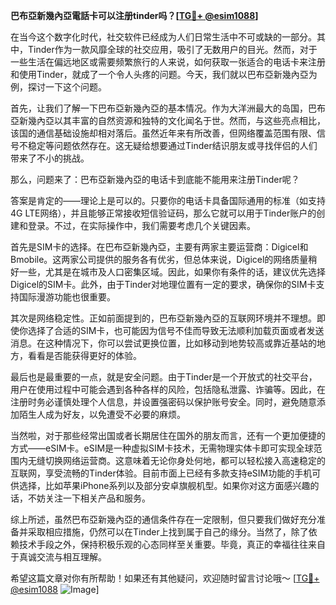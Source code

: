 **巴布亞新幾內亞電話卡可以注册tinder吗？[[TG💪+ @esim1088](https://t.me/s/esim1088)]**

在当今这个数字化时代，社交软件已经成为人们日常生活中不可或缺的一部分。其中，Tinder作为一款风靡全球的社交应用，吸引了无数用户的目光。然而，对于一些生活在偏远地区或需要频繁旅行的人来说，如何获取一张适合的电话卡来注册和使用Tinder，就成了一个令人头疼的问题。今天，我们就以巴布亞新幾內亞为例，探讨一下这个问题。

首先，让我们了解一下巴布亞新幾內亞的基本情况。作为大洋洲最大的岛国，巴布亞新幾內亞以其丰富的自然资源和独特的文化闻名于世。然而，与这些亮点相比，该国的通信基础设施却相对落后。虽然近年来有所改善，但网络覆盖范围有限、信号不稳定等问题依然存在。这无疑给想要通过Tinder结识朋友或寻找伴侣的人们带来了不小的挑战。

那么，问题来了：巴布亞新幾內亞的电话卡到底能不能用来注册Tinder呢？

答案是肯定的——理论上是可以的。只要你的电话卡具备国际通用的标准（如支持4G LTE网络），并且能够正常接收短信验证码，那么它就可以用于Tinder账户的创建和登录。不过，在实际操作中，我们需要考虑几个关键因素。

首先是SIM卡的选择。在巴布亞新幾內亞，主要有两家主要运营商：Digicel和Bmobile。这两家公司提供的服务各有优劣，但总体来说，Digicel的网络质量稍好一些，尤其是在城市及人口密集区域。因此，如果你有条件的话，建议优先选择Digicel的SIM卡。此外，由于Tinder对地理位置有一定的要求，确保你的SIM卡支持国际漫游功能也很重要。

其次是网络稳定性。正如前面提到的，巴布亞新幾內亞的互联网环境并不理想。即使你选择了合适的SIM卡，也可能因为信号不佳而导致无法顺利加载页面或者发送消息。在这种情况下，你可以尝试更换位置，比如移动到地势较高或靠近基站的地方，看看是否能获得更好的体验。

最后也是最重要的一点，就是安全问题。由于Tinder是一个开放式的社交平台，用户在使用过程中可能会遇到各种各样的风险，包括隐私泄露、诈骗等。因此，在注册时务必谨慎处理个人信息，并设置强密码以保护账号安全。同时，避免随意添加陌生人成为好友，以免遭受不必要的麻烦。

当然啦，对于那些经常出国或者长期居住在国外的朋友而言，还有一个更加便捷的方式——eSIM卡。eSIM是一种虚拟SIM卡技术，无需物理实体卡即可实现全球范围内无缝切换网络运营商。这意味着无论你身处何地，都可以轻松接入高速稳定的互联网，享受流畅的Tinder体验。目前市面上已经有多款支持eSIM功能的手机可供选择，比如苹果iPhone系列以及部分安卓旗舰机型。如果你对这方面感兴趣的话，不妨关注一下相关产品和服务。

综上所述，虽然巴布亞新幾內亞的通信条件存在一定限制，但只要我们做好充分准备并采取相应措施，仍然可以在Tinder上找到属于自己的缘分。当然了，除了依赖技术手段之外，保持积极乐观的心态同样至关重要。毕竟，真正的幸福往往来自于真诚交流与相互理解。

希望这篇文章对你有所帮助！如果还有其他疑问，欢迎随时留言讨论哦～ [[TG💪+ @esim1088](https://t.me/s/esim1088) ![Image](https://i.postimg.cc/4NQfJmqS/Snipaste-2025-05-13-00-14-12.png)]